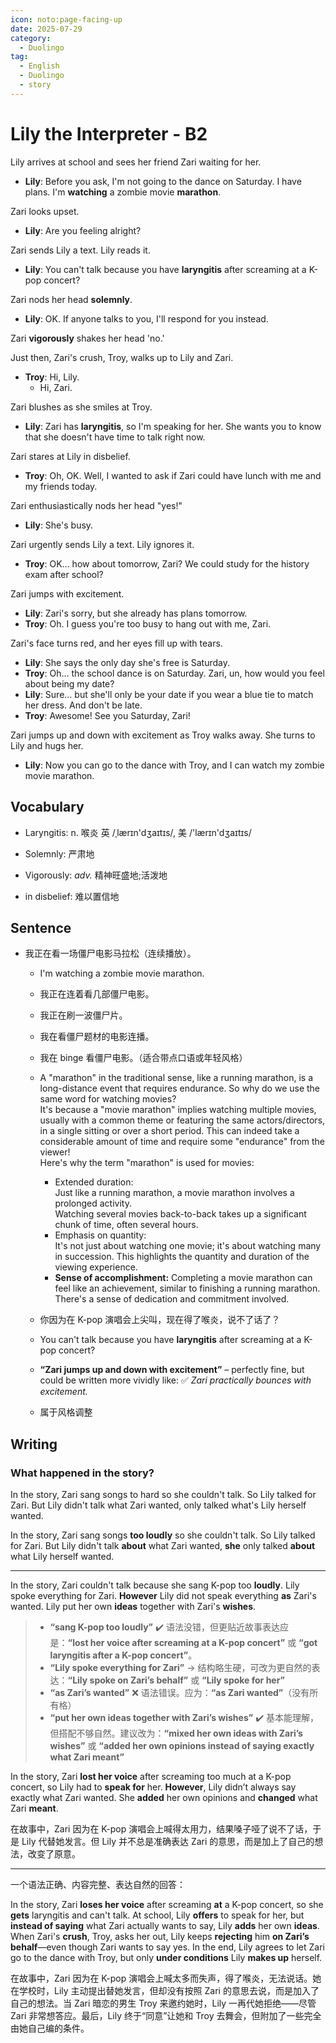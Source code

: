 ```yaml
---
icon: noto:page-facing-up
date: 2025-07-29
category:
  - Duolingo
tag:
  - English
  - Duolingo
  - story
---
```


# Lily the Interpreter - B2

Lily arrives at school and sees her friend Zari waiting for her.

- **Lily**: Before you ask, I'm not going to the dance on Saturday. I have plans. I'm **watching** a zombie movie **marathon**.

Zari looks upset.

- **Lily**: Are you feeling alright?

Zari sends Lily a text. Lily reads it.

- **Lily**: You can't talk because you have **laryngitis** after screaming at a K-pop concert?

Zari nods her head **solemnly**.

- **Lily**: OK. If anyone talks to you, I'll respond for you instead.

Zari **vigorously** shakes her head 'no.'

Just then, Zari's crush, Troy, walks up to Lily and Zari.

- **Troy**: Hi, Lily.
  - Hi, Zari.

Zari blushes as she smiles at Troy.

- **Lily**: Zari has **laryngitis**, so I'm speaking for her. She wants you to know that she doesn't have time to talk right now.

Zari stares at Lily in disbelief.

- **Troy**: Oh, OK. Well, I wanted to ask if Zari could have lunch with me and my friends today.

Zari enthusiastically nods her head "yes!"

- **Lily**: She's busy.

Zari urgently sends Lily a text. Lily ignores it.

- **Troy**: OK… how about tomorrow, Zari? We could study for the history exam after school?

Zari jumps with excitement.

- **Lily**: Zari's sorry, but she already has plans tomorrow.
- **Troy**: Oh. I guess you're too busy to hang out with me, Zari.

Zari's face turns red, and her eyes fill up with tears.

- **Lily**: She says the only day she's free is Saturday.
- **Troy**: Oh… the school dance is on Saturday. Zari, un, how would you feel about being my date?
- **Lily**: Sure… but she'll only be your date if you wear a blue tie to match her dress. And don't be late.
- **Troy**: Awesome! See you Saturday, Zari!

Zari jumps up and down with excitement as Troy walks away. She turns to Lily and hugs her.

- **Lily**: Now you can go to the dance with Troy, and I can watch my zombie movie marathon.

## Vocabulary

- Laryngitis: n. 喉炎 英 /ˌlærɪn'dʒaɪtɪs/, 美 /'lærɪn'dʒaɪtɪs/

- Solemnly: 严肃地
- Vigorously: _adv._ 精神旺盛地;活泼地
- in disbelief: 难以置信地

## Sentence

- 我正在看一场僵尸电影马拉松（连续播放）。

  - I'm watching a zombie movie marathon.
  - 我正在连着看几部僵尸电影。
  - 我正在刷一波僵尸片。
  - 我在看僵尸题材的电影连播。
  - 我在 binge 看僵尸电影。（适合带点口语或年轻风格）
  - A "marathon" in the traditional sense, like a running marathon, is a long-distance event that requires endurance. So why do we use the same word for watching movies? <br/> It's because a "movie marathon" implies watching multiple movies, usually with a common theme or featuring the same actors/directors, in a single sitting or over a short period. This can indeed take a considerable amount of time and require some "endurance" from the viewer! <br/>Here's why the term "marathon" is used for movies:
    - Extended duration:<br/> Just like a running marathon, a movie marathon involves a prolonged activity. <br/>Watching several movies back-to-back takes up a significant chunk of time, often several hours.
    - Emphasis on quantity:<br/>It's not just about watching one movie; it's about watching many in succession. This highlights the quantity and duration of the viewing experience.
    - **Sense of accomplishment:** Completing a movie marathon can feel like an achievement, similar to finishing a running marathon. There's a sense of dedication and commitment involved.
  - 你因为在 K-pop 演唱会上尖叫，现在得了喉炎，说不了话了？
  - You can't talk because you have **laryngitis** after screaming at a K-pop concert?

  - **“Zari jumps up and down with excitement”** – perfectly fine, but could be written more vividly like:
    ✅ _Zari practically bounces with excitement._
  - 属于风格调整

## Writing

### What happened in the story?

In the story, Zari sang songs to hard so she couldn't talk. So Lily talked for Zari. But Lily didn't talk what Zari wanted, only talked what's Lily herself wanted.

In the story, Zari sang songs **too loudly** so she couldn't talk. So Lily talked for Zari. But Lily didn't talk **about** what Zari wanted, **she** only talked **about** what Lily herself wanted.

---

In the story, Zari couldn't talk because she sang K-pop too **loudly**. Lily spoke everything for Zari. **However** Lily did not speak everything **as** Zari's wanted. Lily put her own **ideas** together with Zari's **wishes**.

> - **“sang K-pop too loudly”**
>   ✔️ 语法没错，但更贴近故事表达应是：**“lost her voice after screaming at a K-pop concert”** 或 **“got laryngitis after a K-pop concert”**。
> - **“Lily spoke everything for Zari”**
>   → 结构略生硬，可改为更自然的表达：**“Lily spoke on Zari’s behalf”** 或 **“Lily spoke for her”**
> - **“as Zari’s wanted”**
>   ❌ 语法错误。应为：**“as Zari wanted”**（没有所有格）
> - **“put her own ideas together with Zari’s wishes”**
>   ✔️ 基本能理解，但搭配不够自然。建议改为：**“mixed her own ideas with Zari’s wishes”** 或 **“added her own opinions instead of saying exactly what Zari meant”**

In the story, Zari **lost her voice** after screaming too much at a K-pop concert, so Lily had to **speak for** her. **However**, Lily didn’t always say exactly what Zari wanted. She **added** her own opinions and **changed** what Zari **meant**.

在故事中，Zari 因为在 K-pop 演唱会上喊得太用力，结果嗓子哑了说不了话，于是 Lily 代替她发言。但 Lily 并不总是准确表达 Zari 的意思，而是加上了自己的想法，改变了原意。

---

一个语法正确、内容完整、表达自然的回答：

In the story, Zari **loses her voice** after screaming **at** a K-pop concert, so she **gets** laryngitis and can't talk. At school, Lily **offers** to speak for her, but **instead of saying** what Zari actually wants to say, Lily **adds** her own **ideas**. When Zari's **crush**, Troy, asks her out, Lily keeps **rejecting** him **on Zari’s behalf**—even though Zari wants to say yes. In the end, Lily agrees to let Zari go to the dance with Troy, but only **under conditions** Lily **makes up** herself.

在故事中，Zari 因为在 K-pop 演唱会上喊太多而失声，得了喉炎，无法说话。她在学校时，Lily 主动提出替她发言，但却没有按照 Zari 的意思去说，而是加入了自己的想法。当 Zari 暗恋的男生 Troy 来邀约她时，Lily 一再代她拒绝——尽管 Zari 非常想答应。最后，Lily 终于“同意”让她和 Troy 去舞会，但附加了一些完全由她自己编的条件。
